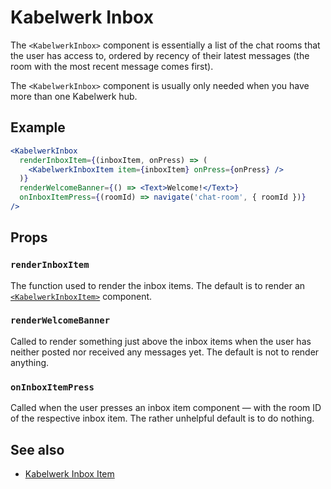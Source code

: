 # Kabelwerk Inbox

The `<KabelwerkInbox>` component is essentially a list of the chat rooms that the user has access to, ordered by recency of their latest messages (the room with the most recent message comes first).

The `<KabelwerkInbox>` component is usually only needed when you have more than one Kabelwerk hub.

## Example

```jsx
<KabelwerkInbox
  renderInboxItem={(inboxItem, onPress) => (
    <KabelwerkInboxItem item={inboxItem} onPress={onPress} />
  )}
  renderWelcomeBanner={() => <Text>Welcome!</Text>}
  onInboxItemPress={(roomId) => navigate('chat-room', { roomId })}
/>
```

## Props

### `renderInboxItem`

The function used to render the inbox items. The default is to render an [`<KabelwerkInboxItem>`](./KabelwerkInboxItem.md) component.

### `renderWelcomeBanner`

Called to render something just above the inbox items when the user has neither posted nor received any messages yet. The default is not to render anything.

### `onInboxItemPress`

Called when the user presses an inbox item component — with the room ID of the respective inbox item. The rather unhelpful default is to do nothing.

## See also

- [Kabelwerk Inbox Item](./KabelwerkInboxItem.md)
